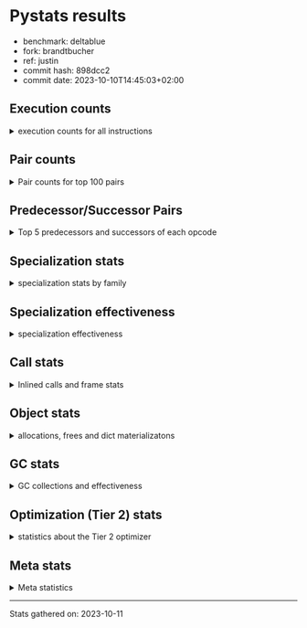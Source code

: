 
# Pystats results

- benchmark: deltablue
- fork: brandtbucher
- ref: justin
- commit hash: 898dcc2
- commit date: 2023-10-10T14:45:03+02:00

## Execution counts

<details>
<summary> execution counts for all instructions </summary>

|Name | Count | Self | Cumulative | Miss ratio | 
|---|---:|---:|---:|---:|
| LOAD_FAST | 72,609,180 | 19.9% | 19.9% |  |
| LOAD_ATTR_INSTANCE_VALUE | 50,528,620 | 13.8% | 33.7% | 3.0% |
| POP_TOP | 19,878,780 | 5.4% | 39.1% |  |
| RESUME_CHECK | 19,160,700 | 5.2% | 44.4% | 0.0% |
| RETURN_CONST | 19,126,080 | 5.2% | 49.6% |  |
| CALL_PY_EXACT_ARGS | 16,076,700 | 4.4% | 54.0% | 7.2% |
| LOAD_ATTR_METHOD_WITH_VALUES | 15,408,680 | 4.2% | 58.2% | 15.1% |
| LOAD_GLOBAL_MODULE | 15,366,820 | 4.2% | 62.4% |  |
| ENTER_EXECUTOR | 15,015,360 | 4.1% | 66.5% |  |
| POP_JUMP_IF_FALSE | 14,959,740 | 4.1% | 70.6% |  |
| COMPARE_OP_INT | 12,584,700 | 3.4% | 74.1% |  |
| STORE_ATTR_INSTANCE_VALUE | 10,929,440 | 3.0% | 77.1% | 6.5% |
| RETURN_VALUE | 10,925,820 | 3.0% | 80.1% |  |
| LOAD_ATTR_CLASS | 9,755,520 | 2.7% | 82.7% |  |
| STORE_FAST | 9,060,840 | 2.5% | 85.2% |  |
| TO_BOOL_BOOL | 6,441,600 | 1.8% | 87.0% |  |
| LOAD_FAST_LOAD_FAST | 6,424,320 | 1.8% | 88.7% |  |
| LOAD_ATTR | 5,885,340 | 1.6% | 90.3% |  |
| POP_JUMP_IF_TRUE | 3,430,080 | 0.9% | 91.3% |  |
| LOAD_GLOBAL_BUILTIN | 2,952,060 | 0.8% | 92.1% |  |
| CALL_BOUND_METHOD_EXACT_ARGS | 2,513,280 | 0.7% | 92.8% |  |
| BINARY_OP_ADD_INT | 2,498,880 | 0.7% | 93.5% |  |
| CALL_LIST_APPEND | 2,249,280 | 0.6% | 94.1% |  |
| LOAD_CONST | 2,222,460 | 0.6% | 94.7% |  |
| BINARY_OP_MULTIPLY_INT | 2,199,360 | 0.6% | 95.3% |  |
| COPY | 1,746,240 | 0.5% | 95.8% |  |
| TO_BOOL_INT | 1,667,520 | 0.5% | 96.2% |  |
| CALL_LEN | 1,667,520 | 0.5% | 96.7% |  |
| CALL | 1,490,920 | 0.4% | 97.1% |  |
| GET_ITER | 1,392,060 | 0.4% | 97.5% |  |
| FOR_ITER_LIST | 1,383,360 | 0.4% | 97.8% |  |
| COPY_FREE_VARS | 1,275,900 | 0.3% | 98.2% |  |
| LOAD_SUPER_ATTR_METHOD | 1,275,840 | 0.3% | 98.5% |  |
| CALL_METHOD_DESCRIPTOR_FAST | 1,194,700 | 0.3% | 98.9% | 100.0% |
| COMPARE_OP | 1,187,080 | 0.3% | 99.2% |  |
| POP_JUMP_IF_NONE | 1,076,160 | 0.3% | 99.5% |  |
| EXIT_INIT_CHECK | 494,400 | 0.1% | 99.6% |  |
| CALL_ALLOC_AND_ENTER_INIT | 494,400 | 0.1% | 99.7% |  |
| SWAP | 298,560 | 0.1% | 99.8% |  |
| JUMP_FORWARD | 192,960 | 0.1% | 99.9% |  |
| BINARY_OP | 129,740 | 0.0% | 99.9% |  |
| UNARY_NOT | 101,760 | 0.0% | 99.9% |  |
| INTERPRETER_EXIT | 97,920 | 0.0% | 100.0% |  |
| BINARY_OP_SUBTRACT_INT | 33,600 | 0.0% | 100.0% |  |
| LOAD_ATTR_SLOT | 23,040 | 0.0% | 100.0% |  |
| FOR_ITER_RANGE | 8,700 | 0.0% | 100.0% |  |
| CALL_BUILTIN_CLASS | 8,700 | 0.0% | 100.0% |  |
| CALL_METHOD_DESCRIPTOR_O | 3,900 | 0.0% | 100.0% | 100.0% |
| BUILD_CONST_KEY_MAP | 3,840 | 0.0% | 100.0% |  |
| BINARY_SUBSCR_DICT | 3,840 | 0.0% | 100.0% |  |
| BINARY_SUBSCR | 1,960 | 0.0% | 100.0% |  |
| STORE_GLOBAL | 1,920 | 0.0% | 100.0% |  |
| UNPACK_SEQUENCE_TUPLE | 960 | 0.0% | 100.0% |  |
| STORE_FAST_STORE_FAST | 960 | 0.0% | 100.0% |  |
| LOAD_FAST_CHECK | 960 | 0.0% | 100.0% |  |
| PUSH_NULL | 300 | 0.0% | 100.0% |  |
| LOAD_DEREF | 120 | 0.0% | 100.0% |  |
| LOAD_ATTR_MODULE | 100 | 0.0% | 100.0% |  |
| LOAD_GLOBAL | 80 | 0.0% | 100.0% |  |
| NOP | 60 | 0.0% | 100.0% |  |
| CALL_FUNCTION_EX | 60 | 0.0% | 100.0% |  |
| BINARY_OP_SUBTRACT_FLOAT | 60 | 0.0% | 100.0% |  |
| JUMP_BACKWARD | 20 | 0.0% | 100.0% |  |


</details>

## Pair counts

<details>
<summary> Pair counts for top 100 pairs </summary>

|Pair | Count | Self | Cumulative | 
|---|---:|---:|---:|
| LOAD_FAST LOAD_ATTR_INSTANCE_VALUE | 39,136,320 | 10.7% | 10.7% |
| RETURN_CONST POP_TOP | 17,933,760 | 4.9% | 15.6% |
| RESUME_CHECK LOAD_FAST | 16,389,120 | 4.5% | 20.1% |
| CALL_PY_EXACT_ARGS RESUME_CHECK | 15,370,560 | 4.2% | 24.3% |
| POP_TOP ENTER_EXECUTOR | 11,774,380 | 3.2% | 27.5% |
| LOAD_ATTR_METHOD_WITH_VALUES CALL_PY_EXACT_ARGS | 11,237,760 | 3.1% | 30.6% |
| LOAD_FAST LOAD_ATTR_METHOD_WITH_VALUES | 10,991,040 | 3.0% | 33.6% |
| POP_JUMP_IF_FALSE LOAD_FAST | 10,774,080 | 2.9% | 36.6% |
| ENTER_EXECUTOR RETURN_CONST | 10,710,720 | 2.9% | 39.5% |
| LOAD_GLOBAL_MODULE LOAD_ATTR_CLASS | 9,755,520 | 2.7% | 42.2% |
| LOAD_ATTR_INSTANCE_VALUE LOAD_ATTR_INSTANCE_VALUE | 9,726,700 | 2.7% | 44.8% |
| COMPARE_OP_INT POP_JUMP_IF_FALSE | 9,101,820 | 2.5% | 47.3% |
| LOAD_ATTR_INSTANCE_VALUE LOAD_FAST | 8,831,040 | 2.4% | 49.7% |
| LOAD_ATTR_INSTANCE_VALUE LOAD_GLOBAL_MODULE | 8,506,560 | 2.3% | 52.1% |
| LOAD_ATTR_CLASS COMPARE_OP_INT | 8,504,640 | 2.3% | 54.4% |
| STORE_FAST LOAD_FAST | 6,870,060 | 1.9% | 56.3% |
| LOAD_ATTR_INSTANCE_VALUE RETURN_VALUE | 5,770,560 | 1.6% | 57.8% |
| LOAD_FAST STORE_ATTR_INSTANCE_VALUE | 4,587,840 | 1.3% | 59.1% |
| STORE_ATTR_INSTANCE_VALUE RETURN_CONST | 4,483,200 | 1.2% | 60.3% |
| LOAD_ATTR LOAD_FAST | 4,308,480 | 1.2% | 61.5% |
| TO_BOOL_BOOL POP_JUMP_IF_FALSE | 4,179,840 | 1.1% | 62.6% |
| LOAD_FAST CALL_PY_EXACT_ARGS | 4,128,960 | 1.1% | 63.8% |
| LOAD_ATTR_METHOD_WITH_VALUES LOAD_FAST | 3,640,320 | 1.0% | 64.8% |
| RETURN_VALUE TO_BOOL_BOOL | 3,514,560 | 1.0% | 65.7% |
| POP_TOP LOAD_FAST | 3,497,280 | 1.0% | 66.7% |
| RETURN_VALUE STORE_FAST | 3,137,280 | 0.9% | 67.5% |
| STORE_ATTR_INSTANCE_VALUE LOAD_FAST | 3,125,760 | 0.9% | 68.4% |
| COMPARE_OP_INT RETURN_VALUE | 3,095,040 | 0.8% | 69.2% |
| LOAD_ATTR_INSTANCE_VALUE STORE_FAST | 2,633,280 | 0.7% | 70.0% |
| LOAD_ATTR_INSTANCE_VALUE STORE_ATTR_INSTANCE_VALUE | 2,626,560 | 0.7% | 70.7% |
| LOAD_FAST LOAD_ATTR | 2,544,000 | 0.7% | 71.4% |
| LOAD_FAST_LOAD_FAST STORE_ATTR_INSTANCE_VALUE | 2,531,520 | 0.7% | 72.1% |
| CALL_BOUND_METHOD_EXACT_ARGS RESUME_CHECK | 2,513,280 | 0.7% | 72.8% |
| LOAD_GLOBAL_MODULE LOAD_ATTR | 2,339,560 | 0.6% | 73.4% |
| ENTER_EXECUTOR LOAD_ATTR_METHOD_WITH_VALUES | 2,223,360 | 0.6% | 74.0% |
| LOAD_ATTR_INSTANCE_VALUE BINARY_OP_MULTIPLY_INT | 2,197,440 | 0.6% | 74.6% |
| LOAD_ATTR_INSTANCE_VALUE BINARY_OP_ADD_INT | 2,197,440 | 0.6% | 75.2% |
| BINARY_OP_MULTIPLY_INT LOAD_FAST | 2,197,440 | 0.6% | 75.8% |
| BINARY_OP_ADD_INT LOAD_FAST | 2,197,440 | 0.6% | 76.4% |
| TO_BOOL_BOOL POP_JUMP_IF_TRUE | 2,160,000 | 0.6% | 77.0% |
| LOAD_FAST CALL_LIST_APPEND | 2,055,360 | 0.6% | 77.6% |
| LOAD_FAST COMPARE_OP_INT | 2,046,720 | 0.6% | 78.1% |
| LOAD_ATTR_INSTANCE_VALUE COMPARE_OP_INT | 1,836,480 | 0.5% | 78.6% |
| RETURN_VALUE LOAD_FAST | 1,746,240 | 0.5% | 79.1% |
| LOAD_ATTR_INSTANCE_VALUE CALL_BOUND_METHOD_EXACT_ARGS | 1,741,440 | 0.5% | 79.6% |
| LOAD_GLOBAL_BUILTIN LOAD_FAST | 1,671,420 | 0.5% | 80.0% |
| TO_BOOL_INT POP_JUMP_IF_FALSE | 1,667,520 | 0.5% | 80.5% |
| LOAD_FAST CALL_LEN | 1,667,520 | 0.5% | 81.0% |
| CALL_LEN TO_BOOL_INT | 1,667,520 | 0.5% | 81.4% |
| POP_TOP RETURN_CONST | 1,468,800 | 0.4% | 81.8% |
| POP_TOP LOAD_FAST_LOAD_FAST | 1,464,960 | 0.4% | 82.2% |
| POP_JUMP_IF_FALSE LOAD_GLOBAL_MODULE | 1,456,320 | 0.4% | 82.6% |
| COPY TO_BOOL_BOOL | 1,447,680 | 0.4% | 83.0% |
| LOAD_GLOBAL_MODULE LOAD_FAST | 1,384,320 | 0.4% | 83.4% |
| GET_ITER FOR_ITER_LIST | 1,383,360 | 0.4% | 83.8% |
| FOR_ITER_LIST STORE_FAST | 1,383,360 | 0.4% | 84.1% |
| POP_JUMP_IF_TRUE ENTER_EXECUTOR | 1,358,400 | 0.4% | 84.5% |
| LOAD_CONST LOAD_FAST | 1,300,800 | 0.4% | 84.9% |
| COPY_FREE_VARS RESUME_CHECK | 1,275,900 | 0.3% | 85.2% |
| LOAD_GLOBAL_BUILTIN LOAD_GLOBAL_MODULE | 1,275,840 | 0.3% | 85.6% |
| LOAD_FAST LOAD_SUPER_ATTR_METHOD | 1,275,840 | 0.3% | 85.9% |
| STORE_ATTR_INSTANCE_VALUE LOAD_GLOBAL_MODULE | 1,268,160 | 0.3% | 86.3% |
| LOAD_FAST RETURN_VALUE | 1,267,260 | 0.3% | 86.6% |
| LOAD_ATTR_CLASS LOAD_FAST | 1,250,880 | 0.3% | 87.0% |
| STORE_FAST LOAD_FAST_LOAD_FAST | 1,183,680 | 0.3% | 87.3% |
| RESUME_CHECK LOAD_GLOBAL_BUILTIN | 1,179,840 | 0.3% | 87.6% |
| LOAD_FAST_LOAD_FAST COMPARE_OP | 1,172,160 | 0.3% | 87.9% |
| COMPARE_OP POP_JUMP_IF_TRUE | 1,172,160 | 0.3% | 88.2% |
| CALL_METHOD_DESCRIPTOR_FAST STORE_FAST | 1,172,160 | 0.3% | 88.6% |
| RETURN_VALUE LOAD_ATTR_INSTANCE_VALUE | 1,166,400 | 0.3% | 88.9% |
| LOAD_ATTR_INSTANCE_VALUE COPY | 1,157,760 | 0.3% | 89.2% |
| POP_JUMP_IF_TRUE LOAD_FAST | 1,103,040 | 0.3% | 89.5% |
| LOAD_FAST POP_JUMP_IF_NONE | 1,072,320 | 0.3% | 89.8% |
| LOAD_FAST GET_ITER | 983,100 | 0.3% | 90.1% |
| STORE_ATTR_INSTANCE_VALUE LOAD_CONST | 978,240 | 0.3% | 90.3% |
| ENTER_EXECUTOR LOAD_FAST | 977,340 | 0.3% | 90.6% |
| POP_TOP LOAD_GLOBAL_BUILTIN | 976,320 | 0.3% | 90.9% |
| LOAD_ATTR_INSTANCE_VALUE LOAD_ATTR | 976,320 | 0.3% | 91.1% |
| CALL_LIST_APPEND RETURN_CONST | 972,480 | 0.3% | 91.4% |
| STORE_FAST LOAD_GLOBAL_MODULE | 888,960 | 0.2% | 91.6% |
| LOAD_ATTR_INSTANCE_VALUE TO_BOOL_BOOL | 873,600 | 0.2% | 91.9% |
| RETURN_VALUE STORE_ATTR_INSTANCE_VALUE | 871,680 | 0.2% | 92.1% |
| POP_JUMP_IF_FALSE ENTER_EXECUTOR | 870,720 | 0.2% | 92.4% |
| POP_JUMP_IF_FALSE POP_TOP | 867,840 | 0.2% | 92.6% |
| LOAD_GLOBAL_MODULE CALL | 800,640 | 0.2% | 92.8% |
| LOAD_GLOBAL_MODULE LOAD_ATTR_METHOD_WITH_VALUES | 789,120 | 0.2% | 93.0% |
| RESUME_CHECK LOAD_GLOBAL_MODULE | 787,240 | 0.2% | 93.3% |
| POP_JUMP_IF_FALSE RETURN_CONST | 787,200 | 0.2% | 93.5% |
| STORE_ATTR_INSTANCE_VALUE LOAD_FAST_LOAD_FAST | 771,840 | 0.2% | 93.7% |
| LOAD_FAST_LOAD_FAST CALL_BOUND_METHOD_EXACT_ARGS | 771,840 | 0.2% | 93.9% |
| LOAD_ATTR LOAD_FAST_LOAD_FAST | 771,840 | 0.2% | 94.1% |
| CALL_LIST_APPEND ENTER_EXECUTOR | 685,440 | 0.2% | 94.3% |
| CALL_PY_EXACT_ARGS COPY_FREE_VARS | 684,480 | 0.2% | 94.5% |
| LOAD_ATTR_INSTANCE_VALUE LOAD_ATTR_METHOD_WITH_VALUES | 681,600 | 0.2% | 94.7% |
| LOAD_FAST_LOAD_FAST LOAD_ATTR_METHOD_WITH_VALUES | 679,680 | 0.2% | 94.8% |
| ENTER_EXECUTOR CALL_METHOD_DESCRIPTOR_FAST | 676,800 | 0.2% | 95.0% |
| CALL STORE_FAST | 601,980 | 0.2% | 95.2% |
| RETURN_CONST TO_BOOL_BOOL | 598,080 | 0.2% | 95.4% |
| CALL POP_TOP | 592,380 | 0.2% | 95.5% |
| LOAD_SUPER_ATTR_METHOD CALL | 591,360 | 0.2% | 95.7% |


</details>

## Predecessor/Successor Pairs

<details>
<summary> Top 5 predecessors and successors of each opcode </summary>

### CACHE

<details>
<summary> Successors and predecessors for CACHE </summary>

|Predecessors | Count | Percentage | 
|---|---:|---:|

|Successors | Count | Percentage | 
|---|---:|---:|
| COPY_FREE_VARS | 96,960 | 99.0% |
| RESUME_CHECK | 960 | 1.0% |


</details>

### BINARY_SUBSCR

<details>
<summary> Successors and predecessors for BINARY_SUBSCR </summary>

|Predecessors | Count | Percentage | 
|---|---:|---:|
| LOAD_FAST_LOAD_FAST | 1,920 | 98.0% |
| BINARY_SUBSCR | 40 | 2.0% |

|Successors | Count | Percentage | 
|---|---:|---:|
| LOAD_ATTR_INSTANCE_VALUE | 1,920 | 98.0% |
| BINARY_SUBSCR | 40 | 2.0% |


</details>

### EXIT_INIT_CHECK

<details>
<summary> Successors and predecessors for EXIT_INIT_CHECK </summary>

|Predecessors | Count | Percentage | 
|---|---:|---:|
| RETURN_CONST | 494,400 | 100.0% |

|Successors | Count | Percentage | 
|---|---:|---:|
| RETURN_VALUE | 494,400 | 100.0% |


</details>

### GET_ITER

<details>
<summary> Successors and predecessors for GET_ITER </summary>

|Predecessors | Count | Percentage | 
|---|---:|---:|
| LOAD_FAST | 983,100 | 70.6% |
| LOAD_ATTR_INSTANCE_VALUE | 400,320 | 28.8% |
| CALL_BUILTIN_CLASS | 8,640 | 0.6% |

|Successors | Count | Percentage | 
|---|---:|---:|
| FOR_ITER_LIST | 1,383,360 | 99.4% |
| FOR_ITER_RANGE | 8,700 | 0.6% |


</details>

### INTERPRETER_EXIT

<details>
<summary> Successors and predecessors for INTERPRETER_EXIT </summary>

|Predecessors | Count | Percentage | 
|---|---:|---:|
| RETURN_CONST | 97,920 | 100.0% |

|Successors | Count | Percentage | 
|---|---:|---:|


</details>

### NOP

<details>
<summary> Successors and predecessors for NOP </summary>

|Predecessors | Count | Percentage | 
|---|---:|---:|
| POP_TOP | 60 | 100.0% |

|Successors | Count | Percentage | 
|---|---:|---:|
| LOAD_DEREF | 60 | 100.0% |


</details>

### POP_TOP

<details>
<summary> Successors and predecessors for POP_TOP </summary>

|Predecessors | Count | Percentage | 
|---|---:|---:|
| RETURN_CONST | 17,933,760 | 90.2% |
| POP_JUMP_IF_FALSE | 867,840 | 4.4% |
| CALL | 592,380 | 3.0% |
| RETURN_VALUE | 288,960 | 1.5% |
| POP_JUMP_IF_TRUE | 192,000 | 1.0% |

|Successors | Count | Percentage | 
|---|---:|---:|
| ENTER_EXECUTOR | 11,774,380 | 59.2% |
| LOAD_FAST | 3,497,280 | 17.6% |
| RETURN_CONST | 1,468,800 | 7.4% |
| LOAD_FAST_LOAD_FAST | 1,464,960 | 7.4% |
| LOAD_GLOBAL_BUILTIN | 976,320 | 4.9% |


</details>

### PUSH_NULL

<details>
<summary> Successors and predecessors for PUSH_NULL </summary>

|Predecessors | Count | Percentage | 
|---|---:|---:|
| LOAD_FAST | 180 | 60.0% |
| LOAD_DEREF | 60 | 20.0% |
| LOAD_ATTR_MODULE | 40 | 13.3% |
| LOAD_ATTR | 20 | 6.7% |

|Successors | Count | Percentage | 
|---|---:|---:|
| CALL | 240 | 80.0% |
| LOAD_FAST | 60 | 20.0% |


</details>

### RETURN_VALUE

<details>
<summary> Successors and predecessors for RETURN_VALUE </summary>

|Predecessors | Count | Percentage | 
|---|---:|---:|
| LOAD_ATTR_INSTANCE_VALUE | 5,770,560 | 52.8% |
| COMPARE_OP_INT | 3,095,040 | 28.3% |
| LOAD_FAST | 1,267,260 | 11.6% |
| EXIT_INIT_CHECK | 494,400 | 4.5% |
| POP_JUMP_IF_TRUE | 289,920 | 2.7% |

|Successors | Count | Percentage | 
|---|---:|---:|
| TO_BOOL_BOOL | 3,514,560 | 32.2% |
| STORE_FAST | 3,137,280 | 28.7% |
| LOAD_FAST | 1,746,240 | 16.0% |
| LOAD_ATTR_INSTANCE_VALUE | 1,166,400 | 10.7% |
| STORE_ATTR_INSTANCE_VALUE | 871,680 | 8.0% |


</details>

### UNARY_NOT

<details>
<summary> Successors and predecessors for UNARY_NOT </summary>

|Predecessors | Count | Percentage | 
|---|---:|---:|
| TO_BOOL_BOOL | 101,760 | 100.0% |

|Successors | Count | Percentage | 
|---|---:|---:|
| LOAD_FAST | 101,760 | 100.0% |


</details>

### BINARY_OP

<details>
<summary> Successors and predecessors for BINARY_OP </summary>

|Predecessors | Count | Percentage | 
|---|---:|---:|
| LOAD_FAST | 97,940 | 75.5% |
| LOAD_ATTR_INSTANCE_VALUE | 31,680 | 24.4% |
| BINARY_OP | 120 | 0.1% |

|Successors | Count | Percentage | 
|---|---:|---:|
| LOAD_FAST | 128,640 | 99.2% |
| STORE_FAST | 960 | 0.7% |
| BINARY_OP | 120 | 0.1% |
| BINARY_OP_SUBTRACT_FLOAT | 20 | 0.0% |


</details>

### BUILD_CONST_KEY_MAP

<details>
<summary> Successors and predecessors for BUILD_CONST_KEY_MAP </summary>

|Predecessors | Count | Percentage | 
|---|---:|---:|
| LOAD_CONST | 3,840 | 100.0% |

|Successors | Count | Percentage | 
|---|---:|---:|
| STORE_FAST | 3,840 | 100.0% |


</details>

### CALL

<details>
<summary> Successors and predecessors for CALL </summary>

|Predecessors | Count | Percentage | 
|---|---:|---:|
| LOAD_GLOBAL_MODULE | 800,640 | 53.7% |
| LOAD_SUPER_ATTR_METHOD | 591,360 | 39.7% |
| ENTER_EXECUTOR | 96,900 | 6.5% |
| LOAD_FAST | 980 | 0.1% |
| CALL | 800 | 0.1% |

|Successors | Count | Percentage | 
|---|---:|---:|
| STORE_FAST | 601,980 | 40.4% |
| POP_TOP | 592,380 | 39.7% |
| LOAD_FAST | 295,740 | 19.8% |
| CALL | 800 | 0.1% |
| CALL_BUILTIN_CLASS | 20 | 0.0% |


</details>

### CALL_FUNCTION_EX

<details>
<summary> Successors and predecessors for CALL_FUNCTION_EX </summary>

|Predecessors | Count | Percentage | 
|---|---:|---:|
| LOAD_FAST | 60 | 100.0% |

|Successors | Count | Percentage | 
|---|---:|---:|
| COPY_FREE_VARS | 60 | 100.0% |


</details>

### COMPARE_OP

<details>
<summary> Successors and predecessors for COMPARE_OP </summary>

|Predecessors | Count | Percentage | 
|---|---:|---:|
| LOAD_FAST_LOAD_FAST | 1,172,160 | 98.7% |
| LOAD_FAST | 7,680 | 0.6% |
| LOAD_ATTR | 5,760 | 0.5% |
| LOAD_CONST | 980 | 0.1% |
| COMPARE_OP | 500 | 0.0% |

|Successors | Count | Percentage | 
|---|---:|---:|
| POP_JUMP_IF_TRUE | 1,172,160 | 98.7% |
| POP_JUMP_IF_FALSE | 10,560 | 0.9% |
| STORE_FAST | 3,840 | 0.3% |
| COMPARE_OP | 500 | 0.0% |
| COMPARE_OP_INT | 20 | 0.0% |


</details>

### COPY

<details>
<summary> Successors and predecessors for COPY </summary>

|Predecessors | Count | Percentage | 
|---|---:|---:|
| LOAD_ATTR_INSTANCE_VALUE | 1,157,760 | 66.3% |
| LOAD_FAST | 298,560 | 17.1% |
| COMPARE_OP_INT | 289,920 | 16.6% |

|Successors | Count | Percentage | 
|---|---:|---:|
| TO_BOOL_BOOL | 1,447,680 | 82.9% |
| LOAD_ATTR_INSTANCE_VALUE | 298,560 | 17.1% |


</details>

### COPY_FREE_VARS

<details>
<summary> Successors and predecessors for COPY_FREE_VARS </summary>

|Predecessors | Count | Percentage | 
|---|---:|---:|
| CALL_PY_EXACT_ARGS | 684,480 | 53.6% |
| CALL_ALLOC_AND_ENTER_INIT | 494,400 | 38.7% |
| CACHE | 96,960 | 7.6% |
| CALL_FUNCTION_EX | 60 | 0.0% |

|Successors | Count | Percentage | 
|---|---:|---:|
| RESUME_CHECK | 1,275,900 | 100.0% |


</details>

### ENTER_EXECUTOR

<details>
<summary> Successors and predecessors for ENTER_EXECUTOR </summary>

|Predecessors | Count | Percentage | 
|---|---:|---:|
| POP_TOP | 11,774,380 | 78.4% |
| POP_JUMP_IF_TRUE | 1,358,400 | 9.0% |
| POP_JUMP_IF_FALSE | 870,720 | 5.8% |
| CALL_LIST_APPEND | 685,440 | 4.6% |
| POP_JUMP_IF_NONE | 191,040 | 1.3% |

|Successors | Count | Percentage | 
|---|---:|---:|
| RETURN_CONST | 10,710,720 | 71.3% |
| LOAD_ATTR_METHOD_WITH_VALUES | 2,223,360 | 14.8% |
| LOAD_FAST | 977,340 | 6.5% |
| CALL_METHOD_DESCRIPTOR_FAST | 676,800 | 4.5% |
| LOAD_GLOBAL_BUILTIN | 197,760 | 1.3% |


</details>

### JUMP_BACKWARD

<details>
<summary> Successors and predecessors for JUMP_BACKWARD </summary>

|Predecessors | Count | Percentage | 
|---|---:|---:|
| POP_TOP | 20 | 100.0% |

|Successors | Count | Percentage | 
|---|---:|---:|
| ENTER_EXECUTOR | 20 | 100.0% |


</details>

### JUMP_FORWARD

<details>
<summary> Successors and predecessors for JUMP_FORWARD </summary>

|Predecessors | Count | Percentage | 
|---|---:|---:|
| STORE_ATTR_INSTANCE_VALUE | 192,960 | 100.0% |

|Successors | Count | Percentage | 
|---|---:|---:|
| LOAD_GLOBAL_MODULE | 96,960 | 50.2% |
| LOAD_FAST | 96,000 | 49.8% |


</details>

### LOAD_ATTR

<details>
<summary> Successors and predecessors for LOAD_ATTR </summary>

|Predecessors | Count | Percentage | 
|---|---:|---:|
| LOAD_FAST | 2,544,000 | 43.2% |
| LOAD_GLOBAL_MODULE | 2,339,560 | 39.8% |
| LOAD_ATTR_INSTANCE_VALUE | 976,320 | 16.6% |
| LOAD_ATTR_SLOT | 23,040 | 0.4% |
| LOAD_ATTR | 2,400 | 0.0% |

|Successors | Count | Percentage | 
|---|---:|---:|
| LOAD_FAST | 4,308,480 | 73.2% |
| LOAD_FAST_LOAD_FAST | 771,840 | 13.1% |
| LOAD_CONST | 499,200 | 8.5% |
| CALL_ALLOC_AND_ENTER_INIT | 293,760 | 5.0% |
| COMPARE_OP | 5,760 | 0.1% |


</details>

### LOAD_CONST

<details>
<summary> Successors and predecessors for LOAD_CONST </summary>

|Predecessors | Count | Percentage | 
|---|---:|---:|
| STORE_ATTR_INSTANCE_VALUE | 978,240 | 44.0% |
| LOAD_ATTR | 499,200 | 22.5% |
| LOAD_ATTR_INSTANCE_VALUE | 300,480 | 13.5% |
| POP_TOP | 107,520 | 4.8% |
| POP_JUMP_IF_FALSE | 107,520 | 4.8% |

|Successors | Count | Percentage | 
|---|---:|---:|
| LOAD_FAST | 1,300,800 | 58.5% |
| CALL_METHOD_DESCRIPTOR_FAST | 495,360 | 22.3% |
| BINARY_OP_ADD_INT | 301,440 | 13.6% |
| COMPARE_OP_INT | 97,960 | 4.4% |
| STORE_FAST | 4,800 | 0.2% |


</details>

### LOAD_DEREF

<details>
<summary> Successors and predecessors for LOAD_DEREF </summary>

|Predecessors | Count | Percentage | 
|---|---:|---:|
| STORE_FAST | 60 | 50.0% |
| NOP | 60 | 50.0% |

|Successors | Count | Percentage | 
|---|---:|---:|
| STORE_FAST | 60 | 50.0% |
| PUSH_NULL | 60 | 50.0% |


</details>

### LOAD_FAST

<details>
<summary> Successors and predecessors for LOAD_FAST </summary>

|Predecessors | Count | Percentage | 
|---|---:|---:|
| RESUME_CHECK | 16,389,120 | 22.6% |
| POP_JUMP_IF_FALSE | 10,774,080 | 14.8% |
| LOAD_ATTR_INSTANCE_VALUE | 8,831,040 | 12.2% |
| STORE_FAST | 6,870,060 | 9.5% |
| LOAD_ATTR | 4,308,480 | 5.9% |

|Successors | Count | Percentage | 
|---|---:|---:|
| LOAD_ATTR_INSTANCE_VALUE | 39,136,320 | 53.9% |
| LOAD_ATTR_METHOD_WITH_VALUES | 10,991,040 | 15.1% |
| STORE_ATTR_INSTANCE_VALUE | 4,587,840 | 6.3% |
| CALL_PY_EXACT_ARGS | 4,128,960 | 5.7% |
| LOAD_ATTR | 2,544,000 | 3.5% |


</details>

### LOAD_FAST_CHECK

<details>
<summary> Successors and predecessors for LOAD_FAST_CHECK </summary>

|Predecessors | Count | Percentage | 
|---|---:|---:|
| POP_TOP | 960 | 100.0% |

|Successors | Count | Percentage | 
|---|---:|---:|
| LOAD_ATTR_INSTANCE_VALUE | 960 | 100.0% |


</details>

### LOAD_FAST_LOAD_FAST

<details>
<summary> Successors and predecessors for LOAD_FAST_LOAD_FAST </summary>

|Predecessors | Count | Percentage | 
|---|---:|---:|
| POP_TOP | 1,464,960 | 22.8% |
| STORE_FAST | 1,183,680 | 18.4% |
| STORE_ATTR_INSTANCE_VALUE | 771,840 | 12.0% |
| LOAD_ATTR | 771,840 | 12.0% |
| POP_JUMP_IF_TRUE | 486,720 | 7.6% |

|Successors | Count | Percentage | 
|---|---:|---:|
| STORE_ATTR_INSTANCE_VALUE | 2,531,520 | 39.4% |
| COMPARE_OP | 1,172,160 | 18.2% |
| CALL_BOUND_METHOD_EXACT_ARGS | 771,840 | 12.0% |
| LOAD_ATTR_METHOD_WITH_VALUES | 679,680 | 10.6% |
| CALL_PY_EXACT_ARGS | 588,480 | 9.2% |


</details>

### LOAD_GLOBAL

<details>
<summary> Successors and predecessors for LOAD_GLOBAL </summary>

|Predecessors | Count | Percentage | 
|---|---:|---:|
| RETURN_VALUE | 40 | 50.0% |
| RESUME_CHECK | 20 | 25.0% |
| POP_JUMP_IF_FALSE | 20 | 25.0% |

|Successors | Count | Percentage | 
|---|---:|---:|
| LOAD_GLOBAL_MODULE | 40 | 50.0% |
| LOAD_GLOBAL_BUILTIN | 20 | 25.0% |
| LOAD_ATTR | 20 | 25.0% |


</details>

### POP_JUMP_IF_FALSE

<details>
<summary> Successors and predecessors for POP_JUMP_IF_FALSE </summary>

|Predecessors | Count | Percentage | 
|---|---:|---:|
| COMPARE_OP_INT | 9,101,820 | 60.8% |
| TO_BOOL_BOOL | 4,179,840 | 27.9% |
| TO_BOOL_INT | 1,667,520 | 11.1% |
| COMPARE_OP | 10,560 | 0.1% |

|Successors | Count | Percentage | 
|---|---:|---:|
| LOAD_FAST | 10,774,080 | 72.0% |
| LOAD_GLOBAL_MODULE | 1,456,320 | 9.7% |
| ENTER_EXECUTOR | 870,720 | 5.8% |
| POP_TOP | 867,840 | 5.8% |
| RETURN_CONST | 787,200 | 5.3% |


</details>

### POP_JUMP_IF_NONE

<details>
<summary> Successors and predecessors for POP_JUMP_IF_NONE </summary>

|Predecessors | Count | Percentage | 
|---|---:|---:|
| LOAD_FAST | 1,072,320 | 99.6% |
| LOAD_ATTR_INSTANCE_VALUE | 3,840 | 0.4% |

|Successors | Count | Percentage | 
|---|---:|---:|
| RETURN_CONST | 293,760 | 27.3% |
| LOAD_FAST_LOAD_FAST | 291,840 | 27.1% |
| LOAD_FAST | 203,520 | 18.9% |
| ENTER_EXECUTOR | 191,040 | 17.8% |
| LOAD_GLOBAL_MODULE | 96,000 | 8.9% |


</details>

### POP_JUMP_IF_TRUE

<details>
<summary> Successors and predecessors for POP_JUMP_IF_TRUE </summary>

|Predecessors | Count | Percentage | 
|---|---:|---:|
| TO_BOOL_BOOL | 2,160,000 | 63.0% |
| COMPARE_OP | 1,172,160 | 34.2% |
| COMPARE_OP_INT | 97,920 | 2.9% |

|Successors | Count | Percentage | 
|---|---:|---:|
| ENTER_EXECUTOR | 1,358,400 | 39.6% |
| LOAD_FAST | 1,103,040 | 32.2% |
| LOAD_FAST_LOAD_FAST | 486,720 | 14.2% |
| RETURN_VALUE | 289,920 | 8.5% |
| POP_TOP | 192,000 | 5.6% |


</details>

### RETURN_CONST

<details>
<summary> Successors and predecessors for RETURN_CONST </summary>

|Predecessors | Count | Percentage | 
|---|---:|---:|
| ENTER_EXECUTOR | 10,710,720 | 56.0% |
| STORE_ATTR_INSTANCE_VALUE | 4,483,200 | 23.4% |
| POP_TOP | 1,468,800 | 7.7% |
| CALL_LIST_APPEND | 972,480 | 5.1% |
| POP_JUMP_IF_FALSE | 787,200 | 4.1% |

|Successors | Count | Percentage | 
|---|---:|---:|
| POP_TOP | 17,933,760 | 93.8% |
| TO_BOOL_BOOL | 598,080 | 3.1% |
| EXIT_INIT_CHECK | 494,400 | 2.6% |
| INTERPRETER_EXIT | 97,920 | 0.5% |
| STORE_FAST | 1,920 | 0.0% |


</details>

### STORE_FAST

<details>
<summary> Successors and predecessors for STORE_FAST </summary>

|Predecessors | Count | Percentage | 
|---|---:|---:|
| RETURN_VALUE | 3,137,280 | 34.6% |
| LOAD_ATTR_INSTANCE_VALUE | 2,633,280 | 29.1% |
| FOR_ITER_LIST | 1,383,360 | 15.3% |
| CALL_METHOD_DESCRIPTOR_FAST | 1,172,160 | 12.9% |
| CALL | 601,980 | 6.6% |

|Successors | Count | Percentage | 
|---|---:|---:|
| LOAD_FAST | 6,870,060 | 75.8% |
| LOAD_FAST_LOAD_FAST | 1,183,680 | 13.1% |
| LOAD_GLOBAL_MODULE | 888,960 | 9.8% |
| ENTER_EXECUTOR | 100,800 | 1.1% |
| LOAD_GLOBAL_BUILTIN | 11,520 | 0.1% |


</details>

### STORE_FAST_STORE_FAST

<details>
<summary> Successors and predecessors for STORE_FAST_STORE_FAST </summary>

|Predecessors | Count | Percentage | 
|---|---:|---:|
| UNPACK_SEQUENCE_TUPLE | 960 | 100.0% |

|Successors | Count | Percentage | 
|---|---:|---:|
| STORE_FAST | 960 | 100.0% |


</details>

### STORE_GLOBAL

<details>
<summary> Successors and predecessors for STORE_GLOBAL </summary>

|Predecessors | Count | Percentage | 
|---|---:|---:|
| RETURN_VALUE | 1,920 | 100.0% |

|Successors | Count | Percentage | 
|---|---:|---:|
| LOAD_GLOBAL_MODULE | 960 | 50.0% |
| LOAD_CONST | 960 | 50.0% |


</details>

### SWAP

<details>
<summary> Successors and predecessors for SWAP </summary>

|Predecessors | Count | Percentage | 
|---|---:|---:|
| BINARY_OP_ADD_INT | 298,560 | 100.0% |

|Successors | Count | Percentage | 
|---|---:|---:|
| STORE_ATTR_INSTANCE_VALUE | 298,560 | 100.0% |


</details>

### BINARY_OP_ADD_INT

<details>
<summary> Successors and predecessors for BINARY_OP_ADD_INT </summary>

|Predecessors | Count | Percentage | 
|---|---:|---:|
| LOAD_ATTR_INSTANCE_VALUE | 2,197,440 | 87.9% |
| LOAD_CONST | 301,440 | 12.1% |

|Successors | Count | Percentage | 
|---|---:|---:|
| LOAD_FAST | 2,197,440 | 87.9% |
| SWAP | 298,560 | 11.9% |
| COMPARE_OP_INT | 1,920 | 0.1% |
| CALL_BUILTIN_CLASS | 960 | 0.0% |


</details>

### BINARY_OP_MULTIPLY_INT

<details>
<summary> Successors and predecessors for BINARY_OP_MULTIPLY_INT </summary>

|Predecessors | Count | Percentage | 
|---|---:|---:|
| LOAD_ATTR_INSTANCE_VALUE | 2,197,440 | 99.9% |
| LOAD_CONST | 1,920 | 0.1% |

|Successors | Count | Percentage | 
|---|---:|---:|
| LOAD_FAST | 2,197,440 | 99.9% |
| LOAD_CONST | 1,920 | 0.1% |


</details>

### BINARY_OP_SUBTRACT_FLOAT

<details>
<summary> Successors and predecessors for BINARY_OP_SUBTRACT_FLOAT </summary>

|Predecessors | Count | Percentage | 
|---|---:|---:|
| LOAD_FAST | 40 | 66.7% |
| BINARY_OP | 20 | 33.3% |

|Successors | Count | Percentage | 
|---|---:|---:|
| STORE_FAST | 60 | 100.0% |


</details>

### BINARY_OP_SUBTRACT_INT

<details>
<summary> Successors and predecessors for BINARY_OP_SUBTRACT_INT </summary>

|Predecessors | Count | Percentage | 
|---|---:|---:|
| LOAD_ATTR_INSTANCE_VALUE | 31,680 | 94.3% |
| LOAD_CONST | 1,920 | 5.7% |

|Successors | Count | Percentage | 
|---|---:|---:|
| LOAD_FAST | 31,680 | 94.3% |
| CALL_BUILTIN_CLASS | 1,920 | 5.7% |


</details>

### BINARY_SUBSCR_DICT

<details>
<summary> Successors and predecessors for BINARY_SUBSCR_DICT </summary>

|Predecessors | Count | Percentage | 
|---|---:|---:|
| LOAD_ATTR_INSTANCE_VALUE | 3,840 | 100.0% |

|Successors | Count | Percentage | 
|---|---:|---:|
| RETURN_VALUE | 3,840 | 100.0% |


</details>

### CALL_ALLOC_AND_ENTER_INIT

<details>
<summary> Successors and predecessors for CALL_ALLOC_AND_ENTER_INIT </summary>

|Predecessors | Count | Percentage | 
|---|---:|---:|
| LOAD_ATTR | 293,760 | 59.4% |
| LOAD_FAST | 96,960 | 19.6% |
| ENTER_EXECUTOR | 95,040 | 19.2% |
| LOAD_GLOBAL_MODULE | 6,720 | 1.4% |
| LOAD_CONST | 1,920 | 0.4% |

|Successors | Count | Percentage | 
|---|---:|---:|
| COPY_FREE_VARS | 494,400 | 100.0% |


</details>

### CALL_BOUND_METHOD_EXACT_ARGS

<details>
<summary> Successors and predecessors for CALL_BOUND_METHOD_EXACT_ARGS </summary>

|Predecessors | Count | Percentage | 
|---|---:|---:|
| LOAD_ATTR_INSTANCE_VALUE | 1,741,440 | 69.3% |
| LOAD_FAST_LOAD_FAST | 771,840 | 30.7% |

|Successors | Count | Percentage | 
|---|---:|---:|
| RESUME_CHECK | 2,513,280 | 100.0% |


</details>

### CALL_BUILTIN_CLASS

<details>
<summary> Successors and predecessors for CALL_BUILTIN_CLASS </summary>

|Predecessors | Count | Percentage | 
|---|---:|---:|
| LOAD_CONST | 4,800 | 55.2% |
| BINARY_OP_SUBTRACT_INT | 1,920 | 22.1% |
| LOAD_FAST | 1,000 | 11.5% |
| BINARY_OP_ADD_INT | 960 | 11.0% |
| CALL | 20 | 0.2% |

|Successors | Count | Percentage | 
|---|---:|---:|
| GET_ITER | 8,640 | 99.3% |
| STORE_FAST | 60 | 0.7% |


</details>

### CALL_LEN

<details>
<summary> Successors and predecessors for CALL_LEN </summary>

|Predecessors | Count | Percentage | 
|---|---:|---:|
| LOAD_FAST | 1,667,520 | 100.0% |

|Successors | Count | Percentage | 
|---|---:|---:|
| TO_BOOL_INT | 1,667,520 | 100.0% |


</details>

### CALL_LIST_APPEND

<details>
<summary> Successors and predecessors for CALL_LIST_APPEND </summary>

|Predecessors | Count | Percentage | 
|---|---:|---:|
| LOAD_FAST | 2,055,360 | 91.4% |
| RETURN_VALUE | 193,920 | 8.6% |

|Successors | Count | Percentage | 
|---|---:|---:|
| RETURN_CONST | 972,480 | 43.2% |
| ENTER_EXECUTOR | 685,440 | 30.5% |
| LOAD_GLOBAL_BUILTIN | 490,560 | 21.8% |
| LOAD_GLOBAL_MODULE | 100,800 | 4.5% |


</details>

### CALL_METHOD_DESCRIPTOR_FAST

<details>
<summary> Successors and predecessors for CALL_METHOD_DESCRIPTOR_FAST </summary>

|Predecessors | Count | Percentage | 
|---|---:|---:|
| ENTER_EXECUTOR | 676,800 | 56.7% |
| LOAD_CONST | 495,360 | 41.5% |
| CALL_METHOD_DESCRIPTOR_FAST | 22,540 | 1.9% |

|Successors | Count | Percentage | 
|---|---:|---:|
| STORE_FAST | 1,172,160 | 98.1% |
| CALL_METHOD_DESCRIPTOR_FAST | 22,540 | 1.9% |


</details>

### CALL_METHOD_DESCRIPTOR_O

<details>
<summary> Successors and predecessors for CALL_METHOD_DESCRIPTOR_O </summary>

|Predecessors | Count | Percentage | 
|---|---:|---:|
| LOAD_FAST | 3,840 | 98.5% |
| CALL_METHOD_DESCRIPTOR_O | 60 | 1.5% |

|Successors | Count | Percentage | 
|---|---:|---:|
| POP_TOP | 3,840 | 98.5% |
| CALL_METHOD_DESCRIPTOR_O | 60 | 1.5% |


</details>

### CALL_PY_EXACT_ARGS

<details>
<summary> Successors and predecessors for CALL_PY_EXACT_ARGS </summary>

|Predecessors | Count | Percentage | 
|---|---:|---:|
| LOAD_ATTR_METHOD_WITH_VALUES | 11,237,760 | 69.9% |
| LOAD_FAST | 4,128,960 | 25.7% |
| LOAD_FAST_LOAD_FAST | 588,480 | 3.7% |
| LOAD_SUPER_ATTR_METHOD | 96,000 | 0.6% |
| CALL_PY_EXACT_ARGS | 21,660 | 0.1% |

|Successors | Count | Percentage | 
|---|---:|---:|
| RESUME_CHECK | 15,370,560 | 95.6% |
| COPY_FREE_VARS | 684,480 | 4.3% |
| CALL_PY_EXACT_ARGS | 21,660 | 0.1% |


</details>

### COMPARE_OP_INT

<details>
<summary> Successors and predecessors for COMPARE_OP_INT </summary>

|Predecessors | Count | Percentage | 
|---|---:|---:|
| LOAD_ATTR_CLASS | 8,504,640 | 67.6% |
| LOAD_FAST | 2,046,720 | 16.3% |
| LOAD_ATTR_INSTANCE_VALUE | 1,836,480 | 14.6% |
| LOAD_CONST | 97,960 | 0.8% |
| LOAD_FAST_LOAD_FAST | 96,960 | 0.8% |

|Successors | Count | Percentage | 
|---|---:|---:|
| POP_JUMP_IF_FALSE | 9,101,820 | 72.3% |
| RETURN_VALUE | 3,095,040 | 24.6% |
| COPY | 289,920 | 2.3% |
| POP_JUMP_IF_TRUE | 97,920 | 0.8% |


</details>

### FOR_ITER_LIST

<details>
<summary> Successors and predecessors for FOR_ITER_LIST </summary>

|Predecessors | Count | Percentage | 
|---|---:|---:|
| GET_ITER | 1,383,360 | 100.0% |

|Successors | Count | Percentage | 
|---|---:|---:|
| STORE_FAST | 1,383,360 | 100.0% |


</details>

### FOR_ITER_RANGE

<details>
<summary> Successors and predecessors for FOR_ITER_RANGE </summary>

|Predecessors | Count | Percentage | 
|---|---:|---:|
| GET_ITER | 8,700 | 100.0% |

|Successors | Count | Percentage | 
|---|---:|---:|
| STORE_FAST | 8,700 | 100.0% |


</details>

### LOAD_ATTR_CLASS

<details>
<summary> Successors and predecessors for LOAD_ATTR_CLASS </summary>

|Predecessors | Count | Percentage | 
|---|---:|---:|
| LOAD_GLOBAL_MODULE | 9,755,520 | 100.0% |

|Successors | Count | Percentage | 
|---|---:|---:|
| COMPARE_OP_INT | 8,504,640 | 87.2% |
| LOAD_FAST | 1,250,880 | 12.8% |


</details>

### LOAD_ATTR_INSTANCE_VALUE

<details>
<summary> Successors and predecessors for LOAD_ATTR_INSTANCE_VALUE </summary>

|Predecessors | Count | Percentage | 
|---|---:|---:|
| LOAD_FAST | 39,136,320 | 77.5% |
| LOAD_ATTR_INSTANCE_VALUE | 9,726,700 | 19.2% |
| RETURN_VALUE | 1,166,400 | 2.3% |
| COPY | 298,560 | 0.6% |
| LOAD_FAST_LOAD_FAST | 197,760 | 0.4% |

|Successors | Count | Percentage | 
|---|---:|---:|
| LOAD_ATTR_INSTANCE_VALUE | 9,726,700 | 19.2% |
| LOAD_FAST | 8,831,040 | 17.5% |
| LOAD_GLOBAL_MODULE | 8,506,560 | 16.8% |
| RETURN_VALUE | 5,770,560 | 11.4% |
| STORE_FAST | 2,633,280 | 5.2% |


</details>

### LOAD_ATTR_METHOD_WITH_VALUES

<details>
<summary> Successors and predecessors for LOAD_ATTR_METHOD_WITH_VALUES </summary>

|Predecessors | Count | Percentage | 
|---|---:|---:|
| LOAD_FAST | 10,991,040 | 71.3% |
| ENTER_EXECUTOR | 2,223,360 | 14.4% |
| LOAD_GLOBAL_MODULE | 789,120 | 5.1% |
| LOAD_ATTR_INSTANCE_VALUE | 681,600 | 4.4% |
| LOAD_FAST_LOAD_FAST | 679,680 | 4.4% |

|Successors | Count | Percentage | 
|---|---:|---:|
| CALL_PY_EXACT_ARGS | 11,237,760 | 72.9% |
| LOAD_FAST | 3,640,320 | 23.6% |
| LOAD_FAST_LOAD_FAST | 486,720 | 3.2% |
| LOAD_ATTR_METHOD_WITH_VALUES | 43,880 | 0.3% |


</details>

### LOAD_ATTR_MODULE

<details>
<summary> Successors and predecessors for LOAD_ATTR_MODULE </summary>

|Predecessors | Count | Percentage | 
|---|---:|---:|
| LOAD_GLOBAL_MODULE | 60 | 60.0% |
| LOAD_ATTR | 40 | 40.0% |

|Successors | Count | Percentage | 
|---|---:|---:|
| STORE_FAST | 60 | 60.0% |
| PUSH_NULL | 40 | 40.0% |


</details>

### LOAD_ATTR_SLOT

<details>
<summary> Successors and predecessors for LOAD_ATTR_SLOT </summary>

|Predecessors | Count | Percentage | 
|---|---:|---:|
| LOAD_FAST | 23,040 | 100.0% |

|Successors | Count | Percentage | 
|---|---:|---:|
| LOAD_ATTR | 23,040 | 100.0% |


</details>

### LOAD_GLOBAL_BUILTIN

<details>
<summary> Successors and predecessors for LOAD_GLOBAL_BUILTIN </summary>

|Predecessors | Count | Percentage | 
|---|---:|---:|
| RESUME_CHECK | 1,179,840 | 40.0% |
| POP_TOP | 976,320 | 33.1% |
| CALL_LIST_APPEND | 490,560 | 16.6% |
| ENTER_EXECUTOR | 197,760 | 6.7% |
| STORE_ATTR_INSTANCE_VALUE | 96,000 | 3.3% |

|Successors | Count | Percentage | 
|---|---:|---:|
| LOAD_FAST | 1,671,420 | 56.6% |
| LOAD_GLOBAL_MODULE | 1,275,840 | 43.2% |
| LOAD_CONST | 4,800 | 0.2% |


</details>

### LOAD_GLOBAL_MODULE

<details>
<summary> Successors and predecessors for LOAD_GLOBAL_MODULE </summary>

|Predecessors | Count | Percentage | 
|---|---:|---:|
| LOAD_ATTR_INSTANCE_VALUE | 8,506,560 | 55.4% |
| POP_JUMP_IF_FALSE | 1,456,320 | 9.5% |
| LOAD_GLOBAL_BUILTIN | 1,275,840 | 8.3% |
| STORE_ATTR_INSTANCE_VALUE | 1,268,160 | 8.3% |
| STORE_FAST | 888,960 | 5.8% |

|Successors | Count | Percentage | 
|---|---:|---:|
| LOAD_ATTR_CLASS | 9,755,520 | 63.5% |
| LOAD_ATTR | 2,339,560 | 15.2% |
| LOAD_FAST | 1,384,320 | 9.0% |
| CALL | 800,640 | 5.2% |
| LOAD_ATTR_METHOD_WITH_VALUES | 789,120 | 5.1% |


</details>

### LOAD_SUPER_ATTR_METHOD

<details>
<summary> Successors and predecessors for LOAD_SUPER_ATTR_METHOD </summary>

|Predecessors | Count | Percentage | 
|---|---:|---:|
| LOAD_FAST | 1,275,840 | 100.0% |

|Successors | Count | Percentage | 
|---|---:|---:|
| CALL | 591,360 | 46.4% |
| LOAD_FAST | 390,720 | 30.6% |
| LOAD_FAST_LOAD_FAST | 197,760 | 15.5% |
| CALL_PY_EXACT_ARGS | 96,000 | 7.5% |


</details>

### RESUME_CHECK

<details>
<summary> Successors and predecessors for RESUME_CHECK </summary>

|Predecessors | Count | Percentage | 
|---|---:|---:|
| CALL_PY_EXACT_ARGS | 15,370,560 | 80.2% |
| CALL_BOUND_METHOD_EXACT_ARGS | 2,513,280 | 13.1% |
| COPY_FREE_VARS | 1,275,900 | 6.7% |
| CACHE | 960 | 0.0% |

|Successors | Count | Percentage | 
|---|---:|---:|
| LOAD_FAST | 16,389,120 | 85.5% |
| LOAD_GLOBAL_BUILTIN | 1,179,840 | 6.2% |
| LOAD_GLOBAL_MODULE | 787,240 | 4.1% |
| RETURN_CONST | 409,920 | 2.1% |
| LOAD_FAST_LOAD_FAST | 384,960 | 2.0% |


</details>

### STORE_ATTR_INSTANCE_VALUE

<details>
<summary> Successors and predecessors for STORE_ATTR_INSTANCE_VALUE </summary>

|Predecessors | Count | Percentage | 
|---|---:|---:|
| LOAD_FAST | 4,587,840 | 42.0% |
| LOAD_ATTR_INSTANCE_VALUE | 2,626,560 | 24.0% |
| LOAD_FAST_LOAD_FAST | 2,531,520 | 23.2% |
| RETURN_VALUE | 871,680 | 8.0% |
| SWAP | 298,560 | 2.7% |

|Successors | Count | Percentage | 
|---|---:|---:|
| RETURN_CONST | 4,483,200 | 41.0% |
| LOAD_FAST | 3,125,760 | 28.6% |
| LOAD_GLOBAL_MODULE | 1,268,160 | 11.6% |
| LOAD_CONST | 978,240 | 9.0% |
| LOAD_FAST_LOAD_FAST | 771,840 | 7.1% |


</details>

### TO_BOOL_BOOL

<details>
<summary> Successors and predecessors for TO_BOOL_BOOL </summary>

|Predecessors | Count | Percentage | 
|---|---:|---:|
| RETURN_VALUE | 3,514,560 | 54.6% |
| COPY | 1,447,680 | 22.5% |
| LOAD_ATTR_INSTANCE_VALUE | 873,600 | 13.6% |
| RETURN_CONST | 598,080 | 9.3% |
| LOAD_FAST | 7,680 | 0.1% |

|Successors | Count | Percentage | 
|---|---:|---:|
| POP_JUMP_IF_FALSE | 4,179,840 | 64.9% |
| POP_JUMP_IF_TRUE | 2,160,000 | 33.5% |
| UNARY_NOT | 101,760 | 1.6% |


</details>

### TO_BOOL_INT

<details>
<summary> Successors and predecessors for TO_BOOL_INT </summary>

|Predecessors | Count | Percentage | 
|---|---:|---:|
| CALL_LEN | 1,667,520 | 100.0% |

|Successors | Count | Percentage | 
|---|---:|---:|
| POP_JUMP_IF_FALSE | 1,667,520 | 100.0% |


</details>

### UNPACK_SEQUENCE_TUPLE

<details>
<summary> Successors and predecessors for UNPACK_SEQUENCE_TUPLE </summary>

|Predecessors | Count | Percentage | 
|---|---:|---:|
| LOAD_CONST | 960 | 100.0% |

|Successors | Count | Percentage | 
|---|---:|---:|
| STORE_FAST_STORE_FAST | 960 | 100.0% |


</details>


</details>

## Specialization stats

<details>
<summary> specialization stats by family </summary>

### BINARY_SUBSCR

<details>
<summary> specialization stats for BINARY_SUBSCR family </summary>

|Kind | Count | Ratio | 
|---|---|---|
| specialization.deferred |         1920 | 33.1% |
|          hit |         3840 | 66.2% |

#### Specialization attempts

| | Count | Ratio | 
|---|---:|---:|
| Success | 0 | 0.0% |
| Failure | 40 | 100.0% |

|Failure kind | Count | Ratio | 
|---|---:|---:|
| buffer int | 40 | 100.0% |


</details>

### TO_BOOL

<details>
<summary> specialization stats for TO_BOOL family </summary>

|Kind | Count | Ratio | 
|---|---|---|
|          hit |      8493120 | 100.0% |


</details>

### BINARY_OP

<details>
<summary> specialization stats for BINARY_OP family </summary>

|Kind | Count | Ratio | 
|---|---|---|
| specialization.deferred |       129600 | 2.5% |
|          hit |      5108220 | 97.5% |

#### Specialization attempts

| | Count | Ratio | 
|---|---:|---:|
| Success | 20 | 14.3% |
| Failure | 120 | 85.7% |

|Failure kind | Count | Ratio | 
|---|---:|---:|
| remainder | 80 | 66.7% |
| true divide other | 40 | 33.3% |


</details>

### CALL

<details>
<summary> specialization stats for CALL family </summary>

|Kind | Count | Ratio | 
|---|---|---|
| specialization.deferred |      1490100 | 2.5% |
| specialization.deopt |        44260 | 0.1% |
|          hit |     54671120 | 93.4% |
|         miss |      2349200 | 4.0% |

#### Specialization attempts

| | Count | Ratio | 
|---|---:|---:|
| Success | 44,280 | 98.2% |
| Failure | 800 | 1.8% |

|Failure kind | Count | Ratio | 
|---|---:|---:|
| class mutable | 460 | 57.5% |
| operator wrapper | 200 | 25.0% |
| cfunc noargs | 60 | 7.5% |
| wrong number arguments | 40 | 5.0% |
| other | 40 | 5.0% |


</details>

### COMPARE_OP

<details>
<summary> specialization stats for COMPARE_OP family </summary>

|Kind | Count | Ratio | 
|---|---|---|
| specialization.deferred |      1186560 | 3.5% |
|          hit |     32927100 | 96.5% |

#### Specialization attempts

| | Count | Ratio | 
|---|---:|---:|
| Success | 20 | 3.8% |
| Failure | 500 | 96.2% |

|Failure kind | Count | Ratio | 
|---|---:|---:|
| baseobject | 460 | 92.0% |
| float long | 40 | 8.0% |


</details>

### FOR_ITER

<details>
<summary> specialization stats for FOR_ITER family </summary>

|Kind | Count | Ratio | 
|---|---|---|
|          hit |      1392060 | 100.0% |


</details>

### JUMP_BACKWARD

<details>
<summary> specialization stats for JUMP_BACKWARD family </summary>

|Kind | Count | Ratio | 
|---|---|---|


</details>

### LOAD_ATTR

<details>
<summary> specialization stats for LOAD_ATTR family </summary>

|Kind | Count | Ratio | 
|---|---|---|
| specialization.deferred |      5882900 | 3.2% |
| specialization.deopt |        72660 | 0.0% |
|          hit |    171868800 | 94.6% |
|         miss |      3855160 | 2.1% |

#### Specialization attempts

| | Count | Ratio | 
|---|---:|---:|
| Success | 72,700 | 96.8% |
| Failure | 2,400 | 3.2% |

|Failure kind | Count | Ratio | 
|---|---:|---:|
| has managed dict | 1,020 | 42.5% |
| mutable class | 700 | 29.2% |
| class method obj | 680 | 28.3% |


</details>

### LOAD_GLOBAL

<details>
<summary> specialization stats for LOAD_GLOBAL family </summary>

|Kind | Count | Ratio | 
|---|---|---|
| specialization.deferred |           20 | 0.0% |
|          hit |     38379040 | 100.0% |

#### Specialization attempts

| | Count | Ratio | 
|---|---:|---:|
| Success | 60 | 100.0% |
| Failure | 0 | 0.0% |

|Failure kind | Count | Ratio | 
|---|---:|---:|


</details>

### LOAD_SUPER_ATTR

<details>
<summary> specialization stats for LOAD_SUPER_ATTR family </summary>

|Kind | Count | Ratio | 
|---|---|---|
|          hit |      1275840 | 100.0% |


</details>

### POP_JUMP_IF_FALSE

<details>
<summary> specialization stats for POP_JUMP_IF_FALSE family </summary>

|Kind | Count | Ratio | 
|---|---|---|


</details>

### POP_JUMP_IF_NONE

<details>
<summary> specialization stats for POP_JUMP_IF_NONE family </summary>

|Kind | Count | Ratio | 
|---|---|---|


</details>

### POP_JUMP_IF_TRUE

<details>
<summary> specialization stats for POP_JUMP_IF_TRUE family </summary>

|Kind | Count | Ratio | 
|---|---|---|


</details>

### STORE_ATTR

<details>
<summary> specialization stats for STORE_ATTR family </summary>

|Kind | Count | Ratio | 
|---|---|---|
| specialization.deopt |        13280 | 0.1% |
|          hit |     19953580 | 96.6% |
|         miss |       705460 | 3.4% |

#### Specialization attempts

| | Count | Ratio | 
|---|---:|---:|
| Success | 13,280 | 100.0% |
| Failure | 0 | 0.0% |

|Failure kind | Count | Ratio | 
|---|---:|---:|


</details>

### UNPACK_SEQUENCE

<details>
<summary> specialization stats for UNPACK_SEQUENCE family </summary>

|Kind | Count | Ratio | 
|---|---|---|
|          hit |          960 | 100.0% |


</details>


</details>

## Specialization effectiveness

<details>
<summary> specialization effectiveness </summary>

|Instructions | Count | Ratio | 
|---|---:|---:|
| Basic | 160,870,860 | 44.0% |
| Not specialized | 35,072,220 | 9.6% |
| Specialized | 169,520,780 | 46.4% |

### Deferred by instruction

<details>
<summary> deferred by instruction </summary>

|Name | Count | Ratio | 
|---|---:|---:|
| RESUME | 368,934,881,474,191,031,040 | 100.0% |
| LOAD_ATTR | 5,882,900 | 0.0% |
| CALL | 1,490,100 | 0.0% |
| COMPARE_OP | 1,186,560 | 0.0% |
| BINARY_OP | 129,600 | 0.0% |
| BINARY_SUBSCR | 1,920 | 0.0% |
| LOAD_GLOBAL | 20 | 0.0% |
| UNPACK_SEQUENCE_TUPLE | 0 | 0.0% |
| UNPACK_SEQUENCE | 0 | 0.0% |
| UNARY_NOT | 0 | 0.0% |


</details>

### Misses by instruction

<details>
<summary> misses by instruction </summary>

|Name | Count | Ratio | 
|---|---:|---:|
| LOAD_ATTR_METHOD_WITH_VALUES | 2,327,120 | 33.7% |
| LOAD_ATTR_INSTANCE_VALUE | 1,528,040 | 22.1% |
| CALL_METHOD_DESCRIPTOR_FAST | 1,194,700 | 17.3% |
| CALL_PY_EXACT_ARGS | 1,150,600 | 16.6% |
| STORE_ATTR_INSTANCE_VALUE | 705,460 | 10.2% |
| CALL_METHOD_DESCRIPTOR_O | 3,900 | 0.1% |
| RESUME_CHECK | 1,280 | 0.0% |
| RESUME | 1,280 | 0.0% |
| UNPACK_SEQUENCE_TUPLE | 0 | 0.0% |
| UNARY_NOT | 0 | 0.0% |


</details>


</details>

## Call stats

<details>
<summary> Inlined calls and frame stats </summary>

| | Count | Ratio | 
|---|---:|---:|
| Calls to PyEval_EvalDefault | 97,920 | 0.2% |
| Calls to Python functions inlined | 49,266,300 | 99.8% |
| Calls via PyEval_EvalFrame (total) | 97,920 | 0.2% |
| Calls via PyEval_EvalFrame (vector) | 97,920 | 0.2% |
| Calls via PyEval_EvalFrame (generator) | 0 | 0.0% |
| Calls via PyEval_EvalFrame (legacy) | 0 | 0.0% |
| Calls via PyEval_EvalFrame (function vectorcall) | 97,920 | 0.2% |
| Calls via PyEval_EvalFrame (build class) | 0 | 0.0% |
| Calls via PyEval_EvalFrame (slot) | 0 | 0.0% |
| Calls via PyEval_EvalFrame (function ex) | 60 | 0.0% |
| Calls via PyEval_EvalFrame (api) | 0 | 0.0% |
| Calls via PyEval_EvalFrame (method) | 0 | 0.0% |
| Frames pushed | 49,858,620 | 101.0% |
| Frame objects created | 0 | 0.0% |


</details>

## Object stats

<details>
<summary> allocations, frees and dict materializatons </summary>

| | Count | Ratio | 
|---|---:|---:|
| Allocations from freelist | 723,860 | 6.6% |
| Frees to freelist | 724,000 |  |
| Allocations | 10,258,420 | 93.4% |
| Allocations to 512 bytes | 10,258,420 | 93.4% |
| Allocations to 4 kbytes | 0 | 0.0% |
| Allocations over 4 kbytes | 0 | 0.0% |
| Frees | 11,287,840 |  |
| New values | 96,960 |  |
| Interpreter increfs | 178,852,680 | 45.5% |
| Interpreter decrefs | 271,390,220 | 67.2% |
| Increfs | 214,422,319 | 54.5% |
| Decrefs | 132,494,099 | 32.8% |
| Materialize dict (on request) | 0 | 0.0% |
| Materialize dict (new key) | 0 | 0.0% |
| Materialize dict (too big) | 0 | 0.0% |
| Materialize dict (str subclass) | 0 | 0.0% |
| Dematerialize dict | 0 | 0.0% |
| Method cache hits | 14,444,601 |  |
| Method cache misses | 3,979 |  |
| Method cache collisions | 4,075 |  |
| Method cache dunder hits | 287,024 |  |
| Method cache dunder misses | 96 |  |


</details>

## GC stats

<details>
<summary> GC collections and effectiveness </summary>

|Generation | Collections | Objects collected | Object visits | 
|---:|---:|---:|---:|
| 0 | 1,120 | 218,400 | 8,622,040 |
| 1 | 120 | 701,520 | 8,415,200 |
| 2 | 0 | 0 | 0 |


</details>

## Optimization (Tier 2) stats

<details>
<summary> statistics about the Tier 2 optimizer </summary>

### Overall stats

<details>
<summary> overall stats </summary>

| | Count | Ratio | 
|---|---:|---:|
| Optimization attempts | 20 |  |
| Traces created | 20 | 100.0% |
| Traces executed | 0 |  |
| Uops executed | 0 | 0 |
| Trace stack overflow | 0 |  |
| Trace stack underflow | 0 |  |
| Trace too long | 0 |  |
| Trace too short | 0 |  |
| Inner loop found | 0 |  |
| Recursive call | 0 |  |


</details>

**Trace length histogram**

|Range | Count | Ratio | 
|---|---:|---:|
| <= 1 | 0 | 0.0% |
| <= 2 | 0 | 0.0% |
| <= 4 | 0 | 0.0% |
| <= 8 | 0 | 0.0% |
| <= 16 | 20 | 100.0% |

**Optimized trace length histogram**

|Range | Count | Ratio | 
|---|---:|---:|
| <= 1 | 0 | 0.0% |
| <= 2 | 0 | 0.0% |
| <= 4 | 0 | 0.0% |
| <= 8 | 0 | 0.0% |
| <= 16 | 20 | 100.0% |

**Trace run length histogram**

|Range | Count | Ratio | 
|---|---:|---:|
| <= 1 | 0 |  |

### Uop stats

<details>
<summary> uop stats </summary>

|Uop | Count | Self | Cumulative | 
|---|---:|---:|---:|


</details>

### Unsupported opcodes

<details>
<summary> unsupported opcodes </summary>

|Opcode | Count | 
|---|---|
| CALL | 20 |


</details>


</details>

## Meta stats

<details>
<summary> Meta statistics </summary>

| | Count | 
|---|---:|
| Number of data files | 20 |


</details>

---
Stats gathered on: 2023-10-11
